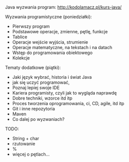 
Java wyzwania program: http://kodolamacz.pl/kurs-java/

Wyzwania programistyczne (poniedziałki):
* Pierwszy program
* Podstawowe operacje, zmienne, pętlę, funkcje
* Tablice
* Operacje wejście wyjścia, strumienie
* Operacje matematyczne, na tekstach  i na datach
* Wstęp do programowania obiektowego
* Kolekcje

Tematy dodatkowe (piątki):
* Jaki język wybrać, historia i świat Java
* jak się uczyć programować, 
* Poznaj lepiej swoje IDE
* Kariera programisty, czyli jak to wygląda naprawdę
* Dobre techniki, wzorce itd itp
* Proces tworzenia oprogramowania, ci, CD, agile, itd itp
* Git i inne repozytoria
* Maven
* Co dalej po wyzwaniach?




TODO:
- String + char
- rzutowanie
- %
- więcej o pętlach...